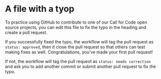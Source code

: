 # A file with a tyop

To practice using GitHub to contribute to one of our Call for Code open source projects, you can edit this file to fix the typo in the heading and create a pull request.

If you successfully fixed the typo, the workflow will tag the pull request as `status: approved`, then it close the pull request so that others can test making fixes as well. Congratulations, you've made your first pull request!

If not, the workflow will tag the pull request as `status: needs correction` and ask you to add another commit or submit another pull request to fix the typo.
